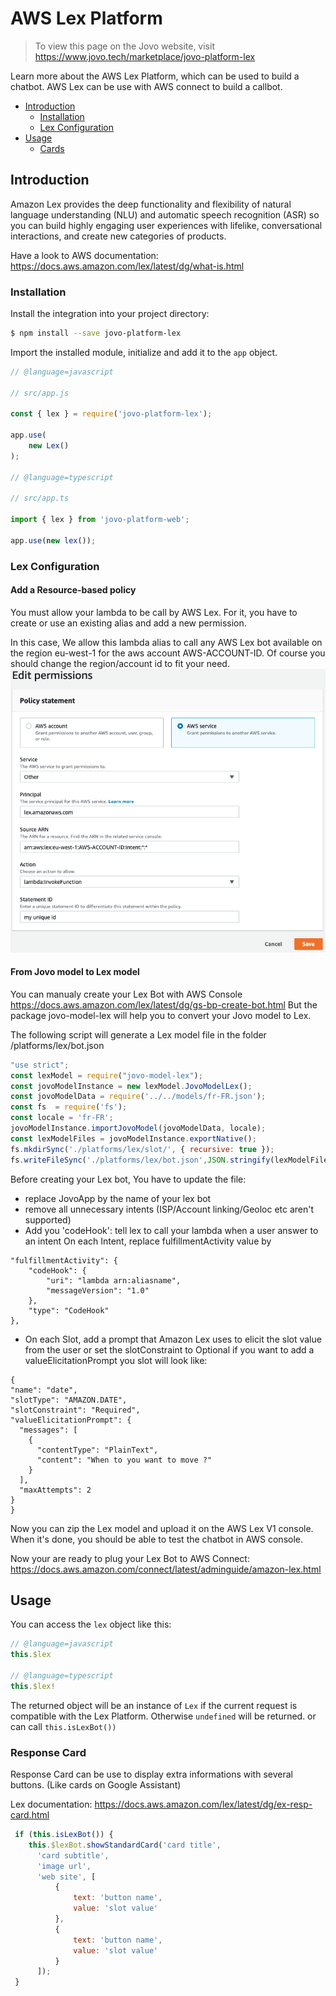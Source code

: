 # AWS Lex Platform

> To view this page on the Jovo website, visit https://www.jovo.tech/marketplace/jovo-platform-lex

Learn more about the AWS Lex Platform, which can be used to build a chatbot.
AWS Lex can be use with AWS connect to build a callbot.

* [Introduction](#introduction)
   * [Installation](#installation)
   * [Lex Configuration](#lex-configuration)
* [Usage](#usage)
   * [Cards](#cards)

## Introduction

Amazon Lex provides the deep functionality and flexibility of natural language understanding (NLU) and automatic speech recognition (ASR) so you can build highly engaging user experiences with lifelike, conversational interactions, and create new categories of products.

Have a look to AWS documentation:  https://docs.aws.amazon.com/lex/latest/dg/what-is.html


### Installation

Install the integration into your project directory:

```sh
$ npm install --save jovo-platform-lex
```

Import the installed module, initialize and add it to the `app` object.

```javascript
// @language=javascript

// src/app.js

const { lex } = require('jovo-platform-lex');

app.use(
    new Lex()
);

// @language=typescript

// src/app.ts

import { lex } from 'jovo-platform-web';

app.use(new lex());
```
### Lex Configuration

#### Add a Resource-based policy 
You must allow your lambda to be call by AWS Lex. For it, you have to create or use an existing alias and add a new permission.

In this case, We allow this lambda alias to call any AWS Lex bot available on the region eu-west-1 for the aws account AWS-ACCOUNT-ID.
Of course you should change the region/account id to fit your need.
![permission](img/permission.png?raw=true "Resource-based policy ")


#### From Jovo model to Lex model 
You can manualy create your Lex Bot with AWS Console https://docs.aws.amazon.com/lex/latest/dg/gs-bp-create-bot.html
But the package jovo-model-lex will help you to convert your Jovo model to Lex.  

The following script will generate a Lex model file in the folder /platforms/lex/bot.json
```javascript
"use strict";
const lexModel = require("jovo-model-lex");
const jovoModelInstance = new lexModel.JovoModelLex();
const jovoModelData = require('../../models/fr-FR.json');
const fs  = require('fs');
const locale = 'fr-FR';
jovoModelInstance.importJovoModel(jovoModelData, locale);
const lexModelFiles = jovoModelInstance.exportNative();
fs.mkdirSync('./platforms/lex/slot/', { recursive: true });
fs.writeFileSync('./platforms/lex/bot.json',JSON.stringify(lexModelFiles[0].content));
```

Before creating your Lex bot, You have to update the file:

* replace JovoApp by the name of your lex bot
* remove all unnecessary intents (ISP/Account linking/Geoloc etc aren't supported)
* Add you 'codeHook': tell lex to call your lambda when a user answer to an intent
On each Intent, replace fulfillmentActivity value by 
```
"fulfillmentActivity": {
    "codeHook": {
        "uri": "lambda arn:aliasname",
        "messageVersion": "1.0"
    },
    "type": "CodeHook"
},
```
    
* On each Slot, add a prompt that Amazon Lex uses to elicit the slot value from the user or set the slotConstraint to Optional
if you want to add a valueElicitationPrompt you slot will look like:
 ```
 {
 "name": "date",
 "slotType": "AMAZON.DATE",
 "slotConstraint": "Required",
 "valueElicitationPrompt": {
   "messages": [
     {
       "contentType": "PlainText",
       "content": "When to you want to move ?"
     }
   ],
   "maxAttempts": 2
 }
}
```

Now you can zip the Lex model and upload it on the AWS Lex V1 console.
When it's done, you should be able to test the chatbot in AWS console.     

Now your are ready to plug your Lex Bot to AWS Connect: https://docs.aws.amazon.com/connect/latest/adminguide/amazon-lex.html

## Usage

You can access the `lex` object like this:

```javascript
// @language=javascript
this.$lex

// @language=typescript
this.$lex!
```

The returned object will be an instance of `Lex` if the current request is compatible with the Lex Platform. Otherwise `undefined` will be returned.
or can call `this.isLexBot())` 


### Response Card
Response Card can be use to display extra informations with several buttons. (Like cards on Google Assistant)

Lex documentation: https://docs.aws.amazon.com/lex/latest/dg/ex-resp-card.html

```javascript
 if (this.isLexBot()) {
    this.$lexBot.showStandardCard('card title',
      'card subtitle',
      'image url',
      'web site', [
          {
              text: 'button name',
              value: 'slot value'
          },
          {
              text: 'button name',
              value: 'slot value'
          }
      ]);
 }  
```
